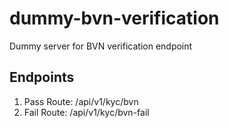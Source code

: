 # dummy-bvn-verification

Dummy server for BVN verification endpoint

## Endpoints

1. Pass Route: /api/v1/kyc/bvn
2. Fail Route: /api/v1/kyc/bvn-fail
